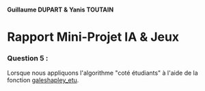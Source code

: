 #### Guillaume DUPART & Yanis TOUTAIN

# Rapport Mini-Projet IA & Jeux

### Question 5 :

Lorsque nous appliquons l'algorithme "coté étudiants" à l'aide de la fonction [galeshapley_etu](./src/galeshapley.py).
